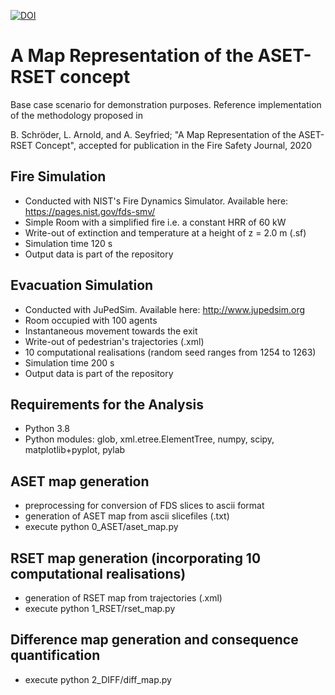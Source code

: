 [![DOI](https://zenodo.org/badge/DOI/10.5281/zenodo.3875550.svg)](https://doi.org/10.5281/zenodo.3875550)
# A Map Representation of the ASET-RSET concept

Base case scenario for demonstration purposes. Reference implementation of the methodology proposed in 

B. Schröder, L. Arnold, and A. Seyfried; "A Map Representation of the ASET-RSET Concept", accepted for publication in the Fire Safety Journal, 2020

## Fire Simulation

* Conducted with NIST's Fire Dynamics Simulator. Available here: https://pages.nist.gov/fds-smv/
* Simple Room with a simplified fire i.e. a constant HRR of 60 kW
* Write-out of extinction and temperature at a height of z = 2.0 m (.sf)
* Simulation time 120 s
* Output data is part of the repository

## Evacuation Simulation

* Conducted with JuPedSim. Available here: http://www.jupedsim.org
* Room occupied with 100 agents
* Instantaneous movement towards the exit
* Write-out of pedestrian's trajectories (.xml)
* 10 computational realisations (random seed ranges from 1254 to 1263)
* Simulation time 200 s
* Output data is part of the repository

## Requirements for the Analysis

* Python 3.8
* Python modules: glob, xml.etree.ElementTree, numpy, scipy, matplotlib+pyplot, pylab

## ASET map generation

* preprocessing for conversion of FDS slices to ascii format
* generation of ASET map from ascii slicefiles (.txt)
* execute python 0_ASET/aset_map.py

## RSET map generation (incorporating 10 computational realisations)

* generation of RSET map from trajectories (.xml)
* execute python 1_RSET/rset_map.py

## Difference map generation and consequence quantification

* execute python 2_DIFF/diff_map.py
